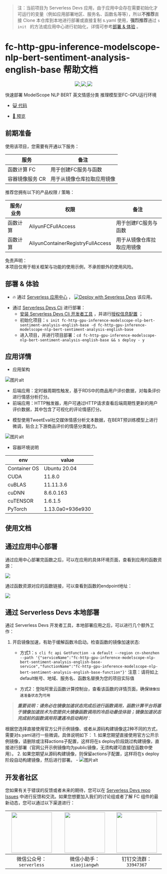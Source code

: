 
> 注：当前项目为 Serverless Devs 应用，由于应用中会存在需要初始化才可运行的变量（例如应用部署地区、服务名、函数名等等），所以**不推荐**直接 Clone 本仓库到本地进行部署或直接复制 s.yaml 使用，**强烈推荐**通过 `s init ` 的方法或应用中心进行初始化，详情可参考[部署 & 体验](#部署--体验) 。

# fc-http-gpu-inference-modelscope-nlp-bert-sentiment-analysis-english-base 帮助文档
<p align="center" class="flex justify-center">
    <a href="https://www.serverless-devs.com" class="ml-1">
    <img src="http://editor.devsapp.cn/icon?package=fc-http-gpu-inference-modelscope-nlp-bert-sentiment-analysis-english-base&type=packageType">
  </a>
  <a href="http://www.devsapp.cn/details.html?name=fc-http-gpu-inference-modelscope-nlp-bert-sentiment-analysis-english-base" class="ml-1">
    <img src="http://editor.devsapp.cn/icon?package=fc-http-gpu-inference-modelscope-nlp-bert-sentiment-analysis-english-base&type=packageVersion">
  </a>
  <a href="http://www.devsapp.cn/details.html?name=fc-http-gpu-inference-modelscope-nlp-bert-sentiment-analysis-english-base" class="ml-1">
    <img src="http://editor.devsapp.cn/icon?package=fc-http-gpu-inference-modelscope-nlp-bert-sentiment-analysis-english-base&type=packageDownload">
  </a>
</p>

<description>

快速部署 ModelScope NLP BERT 英文情感分类 推理模型至FC-GPU运行环境

</description>

<codeUrl>

- [:smiley_cat: 代码](https://github.com/devsapp/start-fc-gpu)

</codeUrl>
<preview>

- [:eyes: 预览](http://www.devsapp.cn/details.html?name=fc-http-gpu-inference-modelscope-nlp-bert-sentiment-analysis-english-base)

</preview>


## 前期准备

使用该项目，您需要有开通以下服务：

<service>



| 服务 |  备注  |
| --- |  --- |
| 函数计算 FC |  用于创建FC服务与函数 |
| 容器镜像服务 CR |  用于从镜像仓库拉取应用镜像 |

</service>

推荐您拥有以下的产品权限 / 策略：
<auth>



| 服务/业务 |  权限 |  备注  |
| --- |  --- |   --- |
| 函数计算 | AliyunFCFullAccess |  用于创建FC服务与函数 |
| 函数计算 | AliyunContainerRegistryFullAccess |  用于从镜像仓库拉取应用镜像 |

</auth>

<remark>



</remark>

<disclaimers>

免责声明：   
本项目仅用于相关框架与功能的使用示例，不承担额外的使用风险。

</disclaimers>

## 部署 & 体验

<appcenter>
   
- :fire: 通过 [Serverless 应用中心](https://fcnext.console.aliyun.com/applications/create?template=fc-http-gpu-inference-modelscope-nlp-bert-sentiment-analysis-english-base) ，
  [![Deploy with Severless Devs](https://img.alicdn.com/imgextra/i1/O1CN01w5RFbX1v45s8TIXPz_!!6000000006118-55-tps-95-28.svg)](https://fcnext.console.aliyun.com/applications/create?template=fc-http-gpu-inference-modelscope-nlp-bert-sentiment-analysis-english-base) 该应用。
   
</appcenter>
<deploy>
    
- 通过 [Serverless Devs Cli](https://www.serverless-devs.com/serverless-devs/install) 进行部署：
  - [安装 Serverless Devs Cli 开发者工具](https://www.serverless-devs.com/serverless-devs/install) ，并进行[授权信息配置](https://docs.serverless-devs.com/fc/config) ；
  - 初始化项目：`s init fc-http-gpu-inference-modelscope-nlp-bert-sentiment-analysis-english-base -d fc-http-gpu-inference-modelscope-nlp-bert-sentiment-analysis-english-base `
  - 进入项目，并进行项目部署：`cd fc-http-gpu-inference-modelscope-nlp-bert-sentiment-analysis-english-base && s deploy - y`
   
</deploy>

## 应用详情

<appdetail id="flushContent">

- 应用架构

![图片alt](https://github.com/devsapp/start-fc-gpu/blob/main/materials/sentiment_analysis_arch.png?raw=true)

* 后端应用：定时器周期性触发，基于RDS中的商品用户评价数据，对每条评价进行情感分析打分。
* 前端应用：HTTP触发器，用户可通过HTTP请求查看后端周期性更新的用户评价数据，其中包含了可视化的评论情感打分。

- 模型使用TweetEval社交媒体情感分析文本数据，在BERT预训练模型上进行微调，贴合上下游商品评价的情感分类能力。

![图片alt](https://github.com/devsapp/start-fc-gpu/blob/main/materials/sentiment_analysis_show.png?raw=true)

- 容器环境说明

|  env   |  value  |
|  ----  | ----  |
| Container OS | Ubuntu 20.04 |
| CUDA  | 11.8.0 |
| cuBLAS  | 11.11.3.6 |
| cuDNN   | 8.6.0.163 |
| cuTENSOR  | 1.6.1.5 |
| PyTorch | 1.13.0a0+936e930 |

</appdetail>

## 使用文档

<usedetail id="flushContent">

## 通过应用中心部署

通过应用中心部署完函数之后，可以在应用的具体环境页面，查看到应用的函数资源：

![](http://image.editor.devsapp.cn/evBw7lh8ktv6xDBzSSzvjr1ykchAF9hG41gf1ek1sk8tr4355A/FZa954tvfbe42G9j2qkw.png)

通过函数资源对应的函数链接，可以查看到函数的endpoint地址：

![](http://image.editor.devsapp.cn/evBw7lh8ktv6xDBzSSzvjr1ykchAF9hG41gf1ek1sk8tr4355A/cgzyhg9aFae5avCrrryd.png)

## 通过 Serverless Devs 本地部署

通过 Serverless Devs 开发者工具，本地部署应用之后，可以进行几个额外工作：

1. 开启镜像加速，有助于缓解函数冷启动。检查函数的镜像加速状态:
    - 方式1：`s cli fc api GetFunction -a default --region cn-shenzhen --path '{"serviceName":"fc-http-gpu-inference-modelscope-nlp-bert-sentiment-analysis-english-base-service","functionName":"fc-http-gpu-inference-modelscope-nlp-bert-sentiment-analysis-english-base-function"}'` 注意：请将如上default帐号、地域、服务名、函数名替换为您的项目实际值

    - 方式2：登陆阿里云函数计算控制台，查看该函数的详情页面，确保`镜像加速准备状态`为`可用`

> ***重要说明：请务必在镜像加速状态完成后进行函数调用，函数计算平台将基于镜像加速技术为您提供大镜像函数调用的冷启动最佳体验；镜像加速状态完成前的函数调用将遭遇冷启动耗时***：

根据您选择直接使用官方公开示例镜像、或者从源码构建镜像这2种不同的方式，需要对s.yaml进行一些微调，具体说明如下：
    1. 如果您期望直接使用官方公开示例镜像，请删除或注释actions子配置，这样将在s deploy阶段跳过构建镜像，直接进行部署（官网公开示例镜像均为public镜像，无须构建可直接在函数中使用）。
    2. 如果您期望从源码构建镜像，则保留actions子配置，这样将在s deploy阶段自动构建镜像，然后进行部署。
    - ![图片alt](https://github.com/devsapp/start-fc-gpu/blob/main/materials/s_yaml_config.png?raw=true)


</usedetail>


<devgroup>


## 开发者社区

您如果有关于错误的反馈或者未来的期待，您可以在 [Serverless Devs repo Issues](https://github.com/serverless-devs/serverless-devs/issues) 中进行反馈和交流。如果您想要加入我们的讨论组或者了解 FC 组件的最新动态，您可以通过以下渠道进行：

<p align="center">  

| <img src="https://serverless-article-picture.oss-cn-hangzhou.aliyuncs.com/1635407298906_20211028074819117230.png" width="130px" > | <img src="https://serverless-article-picture.oss-cn-hangzhou.aliyuncs.com/1635407044136_20211028074404326599.png" width="130px" > | <img src="https://serverless-article-picture.oss-cn-hangzhou.aliyuncs.com/1635407252200_20211028074732517533.png" width="130px" > |
| --------------------------------------------------------------------------------------------------------------------------------- | --------------------------------------------------------------------------------------------------------------------------------- | --------------------------------------------------------------------------------------------------------------------------------- |
| <center>微信公众号：`serverless`</center>                                                                                         | <center>微信小助手：`xiaojiangwh`</center>                                                                                        | <center>钉钉交流群：`33947367`</center>                                                                                           |
</p>
</devgroup>
